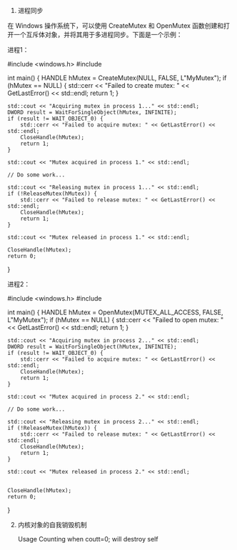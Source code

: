 1.  进程同步

在 Windows 操作系统下，可以使用 CreateMutex 和 OpenMutex 函数创建和打开一个互斥体对象，并将其用于多进程同步。下面是一个示例：

进程1：

#include <windows.h>
#include <iostream>

int main()
{
    HANDLE hMutex = CreateMutex(NULL, FALSE, L"MyMutex");
    if (hMutex == NULL) {
        std::cerr << "Failed to create mutex: " << GetLastError() << std::endl;
        return 1;
    }

    std::cout << "Acquiring mutex in process 1..." << std::endl;
    DWORD result = WaitForSingleObject(hMutex, INFINITE);
    if (result != WAIT_OBJECT_0) {
        std::cerr << "Failed to acquire mutex: " << GetLastError() << std::endl;
        CloseHandle(hMutex);
        return 1;
    }

    std::cout << "Mutex acquired in process 1." << std::endl;

    // Do some work...

    std::cout << "Releasing mutex in process 1..." << std::endl;
    if (!ReleaseMutex(hMutex)) {
        std::cerr << "Failed to release mutex: " << GetLastError() << std::endl;
        CloseHandle(hMutex);
        return 1;
    }

    std::cout << "Mutex released in process 1." << std::endl;

    CloseHandle(hMutex);
    return 0;
}

  
进程2：
  
  #include <windows.h>
#include <iostream>

int main()
{
    HANDLE hMutex = OpenMutex(MUTEX_ALL_ACCESS, FALSE, L"MyMutex");
    if (hMutex == NULL) {
        std::cerr << "Failed to open mutex: " << GetLastError() << std::endl;
        return 1;
    }

    std::cout << "Acquiring mutex in process 2..." << std::endl;
    DWORD result = WaitForSingleObject(hMutex, INFINITE);
    if (result != WAIT_OBJECT_0) {
        std::cerr << "Failed to acquire mutex: " << GetLastError() << std::endl;
        CloseHandle(hMutex);
        return 1;
    }

    std::cout << "Mutex acquired in process 2." << std::endl;

    // Do some work...

    std::cout << "Releasing mutex in process 2..." << std::endl;
    if (!ReleaseMutex(hMutex)) {
        std::cerr << "Failed to release mutex: " << GetLastError() << std::endl;
        CloseHandle(hMutex);
        return 1;
    }

    std::cout << "Mutex released in process 2." << std::endl;  


    CloseHandle(hMutex);
    return 0;
}
    
 2. 内核对象的自我销毁机制
    
    Usage Counting
    when coutt=0; will destroy self

